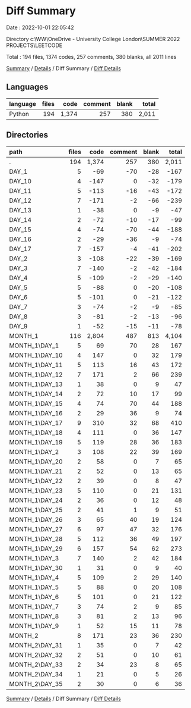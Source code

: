 # Diff Summary

Date : 2022-10-01 22:05:42

Directory c:\\WW\\OneDrive - University College London\\SUMMER 2022 PROJECTS\\LEETCODE

Total : 194 files,  1374 codes, 257 comments, 380 blanks, all 2011 lines

[Summary](results.md) / [Details](details.md) / Diff Summary / [Diff Details](diff-details.md)

## Languages
| language | files | code | comment | blank | total |
| :--- | ---: | ---: | ---: | ---: | ---: |
| Python | 194 | 1,374 | 257 | 380 | 2,011 |

## Directories
| path | files | code | comment | blank | total |
| :--- | ---: | ---: | ---: | ---: | ---: |
| . | 194 | 1,374 | 257 | 380 | 2,011 |
| DAY_1 | 5 | -69 | -70 | -28 | -167 |
| DAY_10 | 4 | -147 | 0 | -32 | -179 |
| DAY_11 | 5 | -113 | -16 | -43 | -172 |
| DAY_12 | 7 | -171 | -2 | -66 | -239 |
| DAY_13 | 1 | -38 | 0 | -9 | -47 |
| DAY_14 | 2 | -72 | -10 | -17 | -99 |
| DAY_15 | 4 | -74 | -70 | -44 | -188 |
| DAY_16 | 2 | -29 | -36 | -9 | -74 |
| DAY_17 | 7 | -157 | -4 | -41 | -202 |
| DAY_2 | 3 | -108 | -22 | -39 | -169 |
| DAY_3 | 7 | -140 | -2 | -42 | -184 |
| DAY_4 | 5 | -109 | -2 | -29 | -140 |
| DAY_5 | 5 | -88 | 0 | -20 | -108 |
| DAY_6 | 5 | -101 | 0 | -21 | -122 |
| DAY_7 | 3 | -74 | -2 | -9 | -85 |
| DAY_8 | 3 | -81 | -2 | -13 | -96 |
| DAY_9 | 1 | -52 | -15 | -11 | -78 |
| MONTH_1 | 116 | 2,804 | 487 | 813 | 4,104 |
| MONTH_1\\DAY_1 | 5 | 69 | 70 | 28 | 167 |
| MONTH_1\\DAY_10 | 4 | 147 | 0 | 32 | 179 |
| MONTH_1\\DAY_11 | 5 | 113 | 16 | 43 | 172 |
| MONTH_1\\DAY_12 | 7 | 171 | 2 | 66 | 239 |
| MONTH_1\\DAY_13 | 1 | 38 | 0 | 9 | 47 |
| MONTH_1\\DAY_14 | 2 | 72 | 10 | 17 | 99 |
| MONTH_1\\DAY_15 | 4 | 74 | 70 | 44 | 188 |
| MONTH_1\\DAY_16 | 2 | 29 | 36 | 9 | 74 |
| MONTH_1\\DAY_17 | 9 | 310 | 32 | 68 | 410 |
| MONTH_1\\DAY_18 | 4 | 111 | 0 | 36 | 147 |
| MONTH_1\\DAY_19 | 5 | 119 | 28 | 36 | 183 |
| MONTH_1\\DAY_2 | 3 | 108 | 22 | 39 | 169 |
| MONTH_1\\DAY_20 | 2 | 58 | 0 | 7 | 65 |
| MONTH_1\\DAY_21 | 2 | 52 | 0 | 13 | 65 |
| MONTH_1\\DAY_22 | 2 | 39 | 0 | 8 | 47 |
| MONTH_1\\DAY_23 | 5 | 110 | 0 | 21 | 131 |
| MONTH_1\\DAY_24 | 2 | 36 | 0 | 12 | 48 |
| MONTH_1\\DAY_25 | 2 | 41 | 1 | 9 | 51 |
| MONTH_1\\DAY_26 | 3 | 65 | 40 | 19 | 124 |
| MONTH_1\\DAY_27 | 6 | 97 | 47 | 32 | 176 |
| MONTH_1\\DAY_28 | 5 | 112 | 36 | 49 | 197 |
| MONTH_1\\DAY_29 | 6 | 157 | 54 | 62 | 273 |
| MONTH_1\\DAY_3 | 7 | 140 | 2 | 42 | 184 |
| MONTH_1\\DAY_30 | 1 | 31 | 0 | 9 | 40 |
| MONTH_1\\DAY_4 | 5 | 109 | 2 | 29 | 140 |
| MONTH_1\\DAY_5 | 5 | 88 | 0 | 20 | 108 |
| MONTH_1\\DAY_6 | 5 | 101 | 0 | 21 | 122 |
| MONTH_1\\DAY_7 | 3 | 74 | 2 | 9 | 85 |
| MONTH_1\\DAY_8 | 3 | 81 | 2 | 13 | 96 |
| MONTH_1\\DAY_9 | 1 | 52 | 15 | 11 | 78 |
| MONTH_2 | 8 | 171 | 23 | 36 | 230 |
| MONTH_2\\DAY_31 | 1 | 35 | 0 | 7 | 42 |
| MONTH_2\\DAY_32 | 2 | 51 | 0 | 10 | 61 |
| MONTH_2\\DAY_33 | 2 | 34 | 23 | 8 | 65 |
| MONTH_2\\DAY_34 | 1 | 21 | 0 | 5 | 26 |
| MONTH_2\\DAY_35 | 2 | 30 | 0 | 6 | 36 |

[Summary](results.md) / [Details](details.md) / Diff Summary / [Diff Details](diff-details.md)